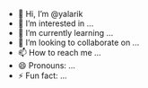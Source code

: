 - 👋 Hi, I’m @yalarik
- 👀 I’m interested in ...
- 🌱 I’m currently learning ...
- 💞️ I’m looking to collaborate on ...
- 📫 How to reach me ...
- 😄 Pronouns: ...
- ⚡ Fun fact: ...

<!---
yalarik/yalarik is a ✨ special ✨ repository because its `README.md` (this file) appears on your GitHub profile.
You can click the Preview link to take a look at your changes.
--->
